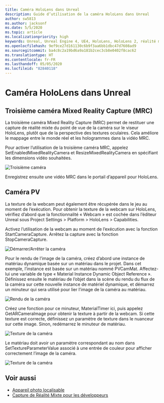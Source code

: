 ```yaml
---
title: Caméra HoloLens dans Unreal
description: Guide d’utilisation de la caméra HoloLens dans Unreal
author: sw5813
ms.author: jacksonf
ms.date: 5/5/2020
ms.topic: article
ms.localizationpriority: high
keywords: Unreal, Unreal Engine 4, UE4, HoloLens, HoloLens 2, réalité mixte, développement, fonctionnalités, documentation, guides, hologrammes, caméra, troisième caméra, MRC
ms.openlocfilehash: 9ef9ce27d161130c6b9f3aa6bb1dbc47d7608ad9
ms.sourcegitcommit: ba4c8c2a19bd6a9a181b2cec3cb8e0402f8cac62
ms.translationtype: HT
ms.contentlocale: fr-FR
ms.lasthandoff: 05/05/2020
ms.locfileid: "82840118"
---
```

# <a name="hololens-camera-in-unreal"></a>Caméra HoloLens dans Unreal

## <a name="third-camera-mixed-reality-capture"></a>Troisième caméra Mixed Reality Capture (MRC)

La troisième caméra Mixed Reality Capture (MRC) permet de restituer une capture de réalité mixte du point de vue de la caméra sur le viseur HoloLens, plutôt que de la perspective des textures oculaires.  Cela améliore le mappage entre le monde réel et les hologrammes dans la vidéo MRC. 

Pour activer l’utilisation de la troisième caméra MRC, appelez SetEnabledMixedRealityCamera et ResizeMixedRealityCamera en spécifiant les dimensions vidéo souhaitées. 

![Troisième caméra](images/unreal-camera-3rd.PNG)

Enregistrez ensuite une vidéo MRC dans le portail d’appareil pour HoloLens. 

## <a name="pv-camera"></a>Caméra PV

La texture de la webcam peut également être récupérée dans le jeu au moment de l’exécution.  Pour obtenir la texture de la webcam sur HoloLens, vérifiez d’abord que la fonctionnalité « Webcam » est cochée dans l’éditeur Unreal sous Project Settings > Platform > HoloLens > Capabilities. 

Activez l’utilisation de la webcam au moment de l’exécution avec la fonction StartCameraCapture.  Arrêtez la capture avec la fonction StopCameraCapture. 

![Démarrer/Arrêter la caméra](images/unreal-camera-startstop.PNG)

Pour le rendu de l’image de la caméra, créez d’abord une instance de matériau dynamique basée sur un matériau dans le projet.  Dans cet exemple, l’instance est basée sur un matériau nommé PVCamMat.  Affectez-lui une variable de type « Material Instance Dynamic Object Reference ».  Définissez ensuite le matériau de l’objet dans la scène du rendu du flux de la caméra sur cette nouvelle instance de matériel dynamique, et démarrez un minuteur qui sera utilisé pour lier l’image de la caméra au matériau. 

![Rendu de la caméra](images/unreal-camera-render.PNG)

Créez une fonction pour ce minuteur, MaterialTimer ici, puis appelez GetARCameraImage pour obtenir la texture à partir de la webcam.  Si cette texture est correcte, définissez un paramètre de texture dans le nuanceur sur cette image.  Sinon, redémarrez le minuteur de matériau. 

![Texture de la caméra](images/unreal-camera-texture.PNG)

Le matériau doit avoir un paramètre correspondant au nom dans SetTextureParameterValue associé à une entrée de couleur pour afficher correctement l’image de la caméra. 

![Texture de la caméra](images/unreal-camera-material.PNG)

## <a name="see-also"></a>Voir aussi
* [Appareil photo localisable](locatable-camera.md)
* [Capture de Réalité Mixte pour les développeurs](mixed-reality-capture-for-developers.md)
